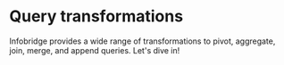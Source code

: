 # Query transformations

Infobridge provides a wide range of transformations to pivot, aggregate, join, merge, and append queries. Let's dive in!&#x20;

